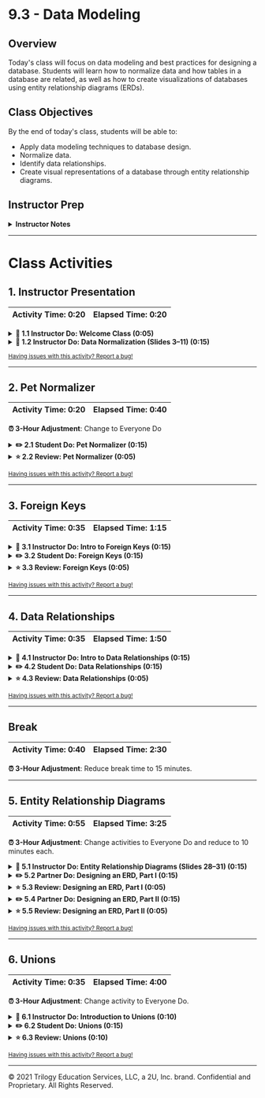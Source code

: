 # 9.3 - Data Modeling

## Overview

Today's class will focus on data modeling and best practices for designing a database. Students will learn how to normalize data and how tables in a database are related, as well as how to create visualizations of databases using entity relationship diagrams (ERDs).

## Class Objectives

By the end of today's class, students will be able to:

* Apply data modeling techniques to database design.
* Normalize data.
* Identify data relationships.
* Create visual representations of a database through entity relationship diagrams.

## Instructor Prep

<details>
  <summary><strong>Instructor Notes</strong></summary>

* You may find that this lesson falls on a weekday due to a holiday shifting the course schedule. In this case, we have provided notes within the LP that will allow you to **easily adjust the length of the lesson to fit into a weekday class**.

  * Be on the lookout for a **3-Hour Adjustment** note at the top of activities in this Lesson Plan. If this class is being taught on a weekday, please utilize the directions found in the note. Keep in mind that breaks will be reduced from 40 minutes to the typical 15 minutes for a weekday class as well.

  * Shortening these activities could potentially limit the students' ability to finish them, so please remind them to utilize office hours to clear up any questions they may have.

* This lesson is less heavy on pure SQL, which will be used mainly to supplement the ideas presented today. If students continue to struggle with SQL basics, encourage them to practice on their own while still focusing on the concepts in this lesson.

* The TAs should be ready to help explain and break down concepts for students struggling to grasp the material.

* Please reference our [Student FAQ](../../../05-Instructor-Resources/README.md#unit-09-sql) for answers to questions frequently asked by students of this program. If you have any recommendations for additional questions, feel free to log an issue or a pull request with your desired additions.

* Have your TAs refer to the [Time Tracker](TimeTracker.xlsx) to stay on track.

* Lastly, as a reminder these slideshows are for instructor use only - when distributing slides to students, please first export the slides to a PDF file. You may then send out the PDF file.

</details>

- - -

# Class Activities

## 1. Instructor Presentation

| Activity Time:       0:20 |  Elapsed Time:      0:20  |
|---------------------------|---------------------------|

<details>
  <summary><strong>  📣 1.1 Instructor Do: Welcome Class (0:05)
  </strong></summary>

* Welcome students and explain that today's lesson will dive into data modeling techniques such as normalization, relationships, and how to conceptualize database design using entity relationship diagrams (ERDs).

* Open the [slideshow](https://docs.google.com/presentation/d/1X72l_-j7OKOaploPA-8hLjoEn0e0O0iNHaVaty4qJxs/edit?usp=sharing) and use slides 1 and 2 and go over the class objectives.

</details>

<details>
  <summary><strong> 📣 1.2 Instructor Do: Data Normalization (Slides 3–11) (0:15)</strong></summary>

* **File:** [Normalization.md](Activities/01-Ins_Data_Normalization/Solved/Normalization.md)

* Open the [slideshow](https://docs.google.com/presentation/d/1X72l_-j7OKOaploPA-8hLjoEn0e0O0iNHaVaty4qJxs/edit?usp=sharing) and use slides 3-14 on data normalization, explaining the following:

  * **Slide 4** Data normalization is the process of restructuring data to a set of defined "normal forms."

  * **Slide 5** The process of data normalization eliminates data redundancy and inconsistencies.

  * **Slide 6** We will be covering the three main forms of normalization, though additional forms exist.

  * **Slide 7** In *first normal form*, or 1NF, each row contains a single value, and each row is unique.

  * **Slide 8** In this example, each vehicle's data is listed in a single row. The data is normalized into 1NF by creating a new row for each service performed.

  * **Slide 9** In *second normal form*, or 2NF, the data is in 1NF. Additionally, all non-key columns are dependent on the primary key for the table.

  * **Slide 10** In this example, there are two tables. The Customer Vehicle Table and the Vehicle Table each use unique identifiers as IDs.

  * **Slide 10** Notice that `VIN` is added to the Customer Vehicle table. Since this is not a primary key, there can be non-unique values that relate to the Vehicle table.

  * **Slide 11** *Transitive dependency* is a column value's reliance on another column through a third column. The transitive property states that if X > Y and Y > Z, then we can infer that X > Z. Dependence means that one value relies on another, such as city on ZIP code, or age on birthday.

  * **Slide 12** Consider the following columns in the Customer Vehicles table: `VIN`, `Customer Name`, and `Salutation`. `Customer Name` depends on `VIN` and `Salutation` depends on `Customer Name`. Hence, `Customer Name` depends on `VIN`.

  * **Slide 13** *Third normal form*, or 3NF, has the data normalized to second form and contains non-transitively-dependent columns.

  * **Slide 14** In the previous example, two tables are created. In 3NF, three tables are created: `Customer Vehicles`, `Customer`, and `Salutation`. Each of these tables have an `ID` column, which serves as that table's primary key.

  * **Slide 14** The **Customer** table's `ID` column depends on the **Customer Vehicles** `Customer ID` column, while the **Salutation Table's** `ID` colum depends on the **Customer's Table** `Salutation ID` column.

* Note that students may find 3NF a bit confusing. Encourage students to learn more about 3NF on their own. Today's lesson will mainly focus on 1NF and 2NF.

* Slack out [Normalization.md](Activities/01-Ins_Data_Normalization/Solved/Normalization.md) as a cheat sheet for students before moving on.

</details>

<sub>[Having issues with this activity? Report a bug!](https://form.jotform.com/200705887599168?activityOr=1+-+Instructor+Presentation&lessonpageTitle=Data+Modeling&lessonpageNumber=9.3&whereIs=DataViz-Lesson-Plans+GitHub&typeA18=https%3A%2F%2Fgithub.com%2Fcoding-boot-camp%2FDataViz-Lesson-Plans%2Fblob%2Fv1.1%2FDataviz-Lesson-Plans%2F01-Lesson-Plans%2F09-SQL%2F3%2FLessonPlan.md)</sub>

- - -

## 2. Pet Normalizer

| Activity Time:       0:20 |  Elapsed Time:      0:40  |
|---------------------------|---------------------------|

**⏰ 3-Hour Adjustment**: Change to Everyone Do

<details>
  <summary><strong>✏️ 2.1 Student Do: Pet Normalizer (0:15)</strong></summary>

* Open the [slideshow](https://docs.google.com/presentation/d/1X72l_-j7OKOaploPA-8hLjoEn0e0O0iNHaVaty4qJxs/edit?usp=sharing) and use slides 13-14 to go over this activity.

* In this activity, students will practice their data normalization skills using the provided data.

  * **File:** [pets.csv](Activities/02-Stu_Data_Normalization/Resources/pets.csv)

  * **Instructions:** [README.md](Activities/02-Stu_Data_Normalization/README.md)

</details>

<details>
  <summary><strong>⭐ 2.2 Review: Pet Normalizer (0:05)</strong></summary>

* Open the [slideshow](https://docs.google.com/presentation/d/1X72l_-j7OKOaploPA-8hLjoEn0e0O0iNHaVaty4qJxs/edit?usp=sharing) and use slide 15 to review the activity.

* Open [pets.csv](Activities/02-Stu_Data_Normalization/Resources/pets.csv) and explain the first step of normalization:

  * Make sure multiple data points are not included in the same column. For columns containing multiple pets, a new row will need to be created for each pet.

  * The final product will look like [pets_cleaned.csv](Activities/02-Stu_Data_Normalization/Resources/pets_cleaned.csv).

* Next, open [schema.sql](Activities/02-Stu_Data_Normalization/Solved/schema.sql) in pgAdmin. Walk through the code and explain the following:

  * Second normal form requires the data to be in first normal form, which was accomplished in the previous step.

  * All non-ID columns are dependent on the primary key.

  * The `owners` table will include each owner name once, which is dependent on the primary key for the table.

  * Next, a `pet_names` table is created, with each pet given a name and two IDs: one unique `id` for the pet itself and an `owner_id` that will link each pet to its correct owner.

  * Each table has values that depend on the primary key and are not repeated in the other table.

  * Finally, the two tables can be joined by connecting the `owners` table on `id` and the `pet_names` table on `owner_id`.

* Explain the bonus section of the activity:

  * A `service` table is created and data is inserted, each with a unique `service_type` and `id`.

  * A new `pets_name_new` table is created, this time adding a `service_id` for each animal.

  * All three tables can be joined to replicate a view of the cleaned CSV.

</details>

<sub>[Having issues with this activity? Report a bug!](https://form.jotform.com/200705887599168?activityOr=2+-+Pet+Normalizer&lessonpageTitle=Data+Modeling&lessonpageNumber=9.3&whereIs=DataViz-Lesson-Plans+GitHub&typeA18=https%3A%2F%2Fgithub.com%2Fcoding-boot-camp%2FDataViz-Lesson-Plans%2Fblob%2Fv1.1%2FDataviz-Lesson-Plans%2F01-Lesson-Plans%2F09-SQL%2F3%2FLessonPlan.md)</sub>

- - -

## 3. Foreign Keys

| Activity Time:       0:35 |  Elapsed Time:      1:15  |
|---------------------------|---------------------------|

<details>
  <summary><strong>📣 3.1 Instructor Do: Intro to Foreign Keys (0:15)</strong></summary>

* Open the [slideshow](https://docs.google.com/presentation/d/1X72l_-j7OKOaploPA-8hLjoEn0e0O0iNHaVaty4qJxs/edit?usp=sharing) and use slides 16 and 17 to cover foreign Keys.

* **File:** [schema.sql](Activities/03-Ins_Foreign_Keys/Solved/schema.sql)

* Use the slideshow to explain the concept of foreign keys and how they are used to connect tables:

  * A foreign key is a link between tables. The foreign key in the first table points to, or is linked to, the primary key in a second table.

  * A foreign key also prevents invalid data from being entered into a column. The data being entered MUST be a value from the referenced column.

* Slack out [schema.sql](Activities/03-Ins_Foreign_Keys/Solved/schema.sql) for students to follow along. Walk through the code, explaining the following steps:

  * Create a table named `animals_all` and set the primary key to `id`, which will be auto-populated and incremented with each new entry.

    ```sql
    CREATE TABLE animals_all (
      id SERIAL PRIMARY KEY,
      animal_species VARCHAR(30) NOT NULL,
      owner_name VARCHAR(30) NOT NULL
    );
    ```

  * Insert data into the `animals_all` table, and then run a `SELECT` query to double-check that data has been inserted.

    ```sql
    INSERT INTO animals_all (animal_species, owner_name)
    VALUES
    ("Dog", "Bob"),
    ("Fish", "Bob"),
    ("Cat", "Kelly"),
    ("Dolphin", "Aquaman");

    SELECT * FROM animals_all;
    ```

  * Point out that a new table is created, and its primary key is labeled `id`. The `id` will be unique to this table and has no relation to the previously created table.

    ![animals table](Images/Foreign_Keys1.png)

  * A new table named `animals_location` is created. The `FOREIGN KEY (animal_id)` identifies the `animal_id` column as a foreign key.

  * After the foreign key has been identified, `REFERENCES animals_all(id)` tells the table that `animal_id` references, or is linked to, the `id` column in the `animals_all` table.

    ```sql
    CREATE TABLE animals_location (
    id SERIAL PRIMARY KEY,
    location VARCHAR(30) NOT NULL,
    animal_id INTEGER NOT NULL,
    FOREIGN KEY (animal_id) REFERENCES animals_all(id)
    );
    ```

  * The table is then populated with data and checked with a `SELECT ALL` query.

    ![animals table](Images/Foreign_Keys2.png)

* Recap the following:

  * The `id` column is the primary key of the `animals_all` table, while `animal_id` is a foreign key in the `animals_location` table.

  * Both the `id` column in `animals_all` and the `animal_id` in `animals_location` are designed to contain the same data (the ID), even though the names are different.

  * SQL will throw an error if an attempt is made to change an `id` in one table but not the other.

  * Foreign key columns need to be named appropriately in order to clarify the data they are referring to.

* Students should now understand how to create foreign keys, as well as how to use them to reference data in other tables. Use the following example to illustrate the importance of foreign keys:

  * Foreign keys allow tables to be consistent and avoid issues caused by inserting, deleting, or updating one table without making those same changes in the other tables.

  * When attempting to insert a row into the new table with an `id` that does not exist in the other table, an error will be returned.

    ```sql
    INSERT INTO animals_location (location, animal_id)
    VALUES ('River', 5);
    ```

  * Explain that the `animal_id` column is a foreign key that is assigned to the `id` column in the `animals_all` table. The `id` 5 doesn't exist in the `animals_all` table and therefore can't be referenced in the `animals_location` table.

  * Next, a new row is inserted into `animals_all` that will have an `id` of 5. Now a row can be inserted into `animals_location` with an `id` of 5 because it corresponds with an `id` in the `animals_all` table.

    ```sql
    INSERT INTO animals_all (animal_species, owner_name)
    VALUES
      ('Fish', 'Dave');

    INSERT INTO animals_location (location, animal_id)
    VALUES
      ('River', 5);
    ```

  * Check that the row was inserted using a `SELECT * FROM animals_location` query.

    ![Foreign keys 3](Images/Foreign_Keys3.png)

* Answer any questions students have about foreign keys. Then ask students if they can think of other real-world cases in which the use of foreign keys makes sense. Here are two examples:

  * States and countries in addresses: Tell students to think back to the `rental` database, where streets, addresses, cities, and countries were stored in different tables. So, for example, if a change occurs to the address of a customer, all information across all tables would need to change. This is called maintaining the *referential integrity*.

  * ID number of employees: In a database where the ID number of an employee is used in multiple tables, what happens if the employee's ID number changes? The ID number would need to be changed across all the tables that contain it.

* Emphasize that using foreign keys to build relationships across data is a feature of relational databases, hence the name.

</details>

<details>
  <summary><strong>✏️ 3.2 Student Do: Foreign Keys (0:15)</strong></summary>

* Open the [slideshow](https://docs.google.com/presentation/d/1X72l_-j7OKOaploPA-8hLjoEn0e0O0iNHaVaty4qJxs/edit?usp=sharing) and use slides 18 and 19 to instruct students how to create tables with foreign keys.

  * **File**: [schema.sql](Activities/04-Stu_Foreign_Keys/Unsolved/schema.sql)

  * **Instructions:** [README.md](Activities/04-Stu_Foreign_Keys/README.md)

</details>

<details>
  <summary><strong>⭐ 3.3  Review: Foreign Keys (0:05)</strong></summary>

* **File**: [schema.sql](Activities/04-Stu_Foreign_Keys/Solved/schema.sql)

* Open the [slideshow](https://docs.google.com/presentation/d/1X72l_-j7OKOaploPA-8hLjoEn0e0O0iNHaVaty4qJxs/edit?usp=sharing) and use slide 20 to review the activity.

* Open `schema.sql` in pgAdmin and walk through the code, explaining the following:

  * Create a table named `customer`.

    ```sql
    CREATE TABLE customer (
        id SERIAL,
        first_name VARCHAR(30) NOT NULL,
        last_name VARCHAR(30) NOT NULL,
        PRIMARY KEY (id)
    );
    ```

  * Data is inserted that takes only `first_name` and `last_name` as values because the `id` will automatically be added.

  * Create a table named `customer_email`.

    ```sql
    CREATE TABLE customer_email (
        id SERIAL,
        email VARCHAR(30) NOT NULL,
        customer_id INTEGER NOT NULL,
        PRIMARY KEY (id),
        FOREIGN KEY (customer_id) REFERENCES customer(id)
    );
    ```

  * The `customer_id` is a foreign key that references the `id` of the `customer` table. All data inserted must have an `id` that is in the `customer` table.

  * The `customer_phone` table is also created and references the same column as its foreign key:

    ```sql
    CREATE TABLE customer_phone (
        id SERIAL,
        phone VARCHAR(30) NOT NULL,
        customer_id INTEGER NOT NULL,
        PRIMARY KEY (id),
        FOREIGN KEY (customer_id) REFERENCES customer(id)
    );
    ```

  * Data is inserted into the `customer_phone` table. Like the `customer_email` table, the `customer_id` is a foreign key that references the `id` of the `customer` table.

* To test if we have the correct foreign keys, we can attempt to insert a value with an `id` of 10. Uncomment the code:

  ```sql
  -- INSERT INTO customer_phone(customer_id, phone)
  -- VALUES
    -- (10, '555-444-3333');
  ```

* Then run the `INSERT` statement. Explain:

  * This returns an error because that `id` does not exist in the `customer` table.

* Finally explain that all tables can be joined together by their respective IDs.

</details>

<sub>[Having issues with this activity? Report a bug!](https://form.jotform.com/200705887599168?activityOr=3+-+Foreign+Keys&lessonpageTitle=Data+Modeling&lessonpageNumber=9.3&whereIs=DataViz-Lesson-Plans+GitHub&typeA18=https%3A%2F%2Fgithub.com%2Fcoding-boot-camp%2FDataViz-Lesson-Plans%2Fblob%2Fv1.1%2FDataviz-Lesson-Plans%2F01-Lesson-Plans%2F09-SQL%2F3%2FLessonPlan.md)</sub>

- - -

## 4. Data Relationships

| Activity Time:       0:35 |  Elapsed Time:      1:50  |
|---------------------------|---------------------------|

<details>
  <summary><strong>📣 4.1 Instructor Do: Intro to Data Relationships (0:15)</strong></summary>

* Open the [slideshow](https://docs.google.com/presentation/d/1X72l_-j7OKOaploPA-8hLjoEn0e0O0iNHaVaty4qJxs/edit?usp=sharing) and use slides 21 to 27 to present this lesson.

* **Files:**

  * [schema.sql](Activities/05-Ins_Data_Relationships/Solved/schema.sql)

  * [data_relationships.sql](Activities/05-Ins_Data_Relationships/Solved/data_relationships.sql)

* Open the [slideshow](https://docs.google.com/presentation/d/1I4a3pxfj10njDK6DdJn5NnIetR0xHIWSWP_s00pqLs0). Explain that we will now cover one-to-one, one-to-many, and many-to-many relationships between data, which is an essential part of data modeling.

* Begin by discussing one-to-one relationships. This example will use members of the Simpson family to illustrate the concept.

* In a one-to-one relationship, each name is associated with one and only one Social Security number. In other words, each item in a column is linked to only one item from another column.

  ![Images/one-to-one.png](Images/one-to-one.png)

* Next, discuss one-to-many relationships. We'll continue with our Simpsons example, but add Sherlock Holmes and his sidekick Watson to the database.

  ![Images/one-to-many1.png](Images/one-to-many1.png)

  * This example has two tables. The first table lists only addresses. The second table lists each person's Social Security number and address.
  * As before, one Social Security number is unique to one individual.

* Each individual has one address; however, a single address can be shared between multiple individuals. The Simpson family has a shared address at `742 Evergreen Terrace`, while Sherlock and Watson share the `221B Baker Street` address.

  * In a one-to-many relationship, the data from one table can be repeated for items in another table.
  * Ask students to think of another example of real-life one-to-many relationships.
  * One possible example is a purchase order with an internet company. Each order has a unique identifying number. A customer might be associated with multiple orders, but each order is associated with one and only one customer.

* Discuss many-to-many relationships. Continuing with our Simpsons example, there are three children (Lisa, Bart, and Maggie), and two parents (Homer and Marge).

  ![Images/many-to-many1.png](Images/many-to-many1.png)

* In this case, there are two tables: one for children and another for parents.

* Each child here has many parents, and each parent has many children. Each child has a separate row for each parent and vice versa.

  ![Images/many-to-many2.png](Images/many-to-many2.png)

* Explain that many-to-many relationships require a separate table, called a *junction table*, to show the relationships.

  * Ask the class what many-to-many relationships might be found in an online retailer database such as Amazon's.
  * A customer can order many different items, and many different customers can order each item.

* Demonstrate the creation of a junction table in Postgres. First, open [schema.sql](Activities/05-Ins_Data_Relationships/Solved/schema.sql) and paste in the queries to create and insert into the `children` and `parents` tables. There are two separate tables:

  ![Images/modeling01.png](Images/modeling01.png)

  ![Images/modeling02.png](Images/modeling02.png)

* Now walk through the junction table schema:

  ```sql
  CREATE TABLE child_parent (
    child_id INTEGER NOT NULL,
    FOREIGN KEY (child_id) REFERENCES children(child_id),
    parent_id INTEGER NOT NULL,
    FOREIGN KEY (parent_id) REFERENCES parents(parent_id),
    PRIMARY KEY (child_id, parent_id)
  );
  ```

  * The `child_id` and `parent_id` columns are both linked to the previously created tables as foreign keys.

  * Additionally, the primary key in this table is a *composite key*, made up of both the `child_id` and `parent_id` keys. This means that the unique identifier for a row is not a single column, but rather the composite of both columns.

* Show the junction table:

  ![Images/modeling03.png](Images/modeling03.png)

* Finally, go through the `JOIN` query to display the data in full:

  ![Images/modeling04.png](Images/modeling04.png)

  ```sql
  SELECT children.child_name, child_parent_junction.child_id,
  parents.parent_name, child_parent_junction.parent_id
  FROM children
  LEFT JOIN child_parent_junction
  ON child_parent.child_id = children.child_id
  LEFT JOIN parents
  ON child_parent_junction.parent_id = parents.parent_id;
  ```

  * The `children` table has a left join with the junction table, the results of which then have a left join with the `parents` table.

* Take a moment to summarize the major points of the activity:

  * Data can be modeled as one-to-one, one-to-many, and many-to-many relationships.

  * Many-to-many relationships require a junction table.

  * Junction tables use foreign keys to reference the keys in the original tables.

</details>

<details>
  <summary><strong>✏️ 4.2 Student Do: Data Relationships (0:15)</strong></summary>

* Open the [slideshow](https://docs.google.com/presentation/d/1X72l_-j7OKOaploPA-8hLjoEn0e0O0iNHaVaty4qJxs/edit?usp=sharing) and use slides 28 and 29 to instruct students for this activity.

* In this activity, students will create table schemata for students and available courses, and then create a junction table to display all courses taken by students.

  * **Instructions:** [README.md](Activities/06-Stu_Data_Relationships/README.md)

</details>

<details>
  <summary><strong>⭐ 4.3 Review: Data Relationships (0:05)</strong></summary>

* Open the [slideshow](https://docs.google.com/presentation/d/1X72l_-j7OKOaploPA-8hLjoEn0e0O0iNHaVaty4qJxs/edit?usp=sharing) and use slide 30 to review the activity.

* **Files:**

  * [schema.sql](Activities/06-Stu_Data_Relationships/Solved/schema.sql)

  * [stu_data_relationships.sql](Activities/06-Stu_Data_Relationships/Solved/stu_data_relationships.sql)

* Explain that this activity required creating separate tables for students and courses, and then creating a junction table to reflect the many-to-many relationship between the two tables.

* Paste in the schemata for the `students` and `courses` tables and explain the following:

  * Each table is given the ID as the primary key.

  * Fields are added for required attributes for the table.

  * Populate the tables with the `INSERT` queries, and then display the tables.

  ![Images/modeling05.png](Images/modeling05.png)

  ![Images/modeling06.png](Images/modeling06.png)

* Next, do the same for the junction table, named `student_courses_junction`, and explain the following:

  ```sql
  -- Create a junction table.
  CREATE TABLE student_courses_junction (
    student_id INTEGER NOT NULL,
    FOREIGN KEY (student_id) REFERENCES students(id),
    course_id INTEGER NOT NULL,
    FOREIGN KEY (course_id) REFERENCES courses(id),
    course_term VARCHAR NOT NULL,
    PRIMARY KEY (student_id, course_id)
  );
  ```

  * The table takes both a `student_id` and a `course_id`, which are references to the previously created tables.

  * Since `student_id` and `course_id` reference those tables, they become the foreign key.

  * New student or course data cannot be inserted into the `student_courses_junction` table that does not currently exist in the `students` or `courses` tables.

  * This table bridges the two previous tables and shows all courses taken by each student.

  * The primary key will be a composite of both IDs.

  * Additionally, this table includes a new field, `course_term`, which is the term in which a course was taken by a student.

* Query the table to display the result.

  ![Images/modeling07.png](Images/modeling07.png)

* To reinforce the many-to-many relationship, point out that many students can take many courses.

* For the bonus, briefly explain that two left joins can be performed to retrieve complete data on each student.

  ```sql
  SELECT s.id, s.last_name, s.first_name, c.id, c.course_name, j.course_term
  FROM students s
  LEFT JOIN student_courses_junction j
  ON s.id = j.student_id
  LEFT JOIN courses c
  ON c.id = j.course_id;
  ```

  ![Images/modelingfpng](Images/modeling08.png)

</details>

<sub>[Having issues with this activity? Report a bug!](https://form.jotform.com/200705887599168?activityOr=4+-+Data+Relationships&lessonpageTitle=Data+Modeling&lessonpageNumber=9.3&whereIs=DataViz-Lesson-Plans+GitHub&typeA18=https%3A%2F%2Fgithub.com%2Fcoding-boot-camp%2FDataViz-Lesson-Plans%2Fblob%2Fv1.1%2FDataviz-Lesson-Plans%2F01-Lesson-Plans%2F09-SQL%2F3%2FLessonPlan.md)</sub>

- - -

## Break

| Activity Time:       0:40 |  Elapsed Time:      2:30  |
|---------------------------|---------------------------|

**⏰ 3-Hour Adjustment**: Reduce break time to 15 minutes.

- - -

## 5. Entity Relationship Diagrams

| Activity Time:       0:55 |  Elapsed Time:      3:25  |
|---------------------------|---------------------------|

**⏰ 3-Hour Adjustment**: Change activities to Everyone Do and reduce to 10 minutes each.

<details>
  <summary><strong>📣 5.1 Instructor Do: Entity Relationship Diagrams (Slides 28–31) (0:15)</strong></summary>

* Open the [slideshow](https://docs.google.com/presentation/d/1X72l_-j7OKOaploPA-8hLjoEn0e0O0iNHaVaty4qJxs/edit?usp=sharing) and use slides 32 to 37 to present this lesson.

* **Files:**

  * [slideshow](https://docs.google.com/presentation/d/1I4a3pxfj10njDK6DdJn5NnIetR0xHIWSWP_s00pqLs0)

  * [pagila-erd.png](Images/pagila-erd.png)

  * [conceptual_schema.txt](Activities/07-Ins_ERD/Solved/conceptual_schema.txt)

  * [logical_schema.txt](Activities/07-Ins_ERD/Solved/logical_schema.txt)

  * [physical_schema.txt](Activities/07-Ins_ERD/Solved/physical_schema.txt)

* Revisit the slideshow and begin the discussion of entity relationship diagrams (ERDs). Explain the following points:

  * An **entity relationship diagram**, or **ERD**, is a visual representation of entity relationships within a database.

  * ERDs use certain notation to describes different parts of the diagram. Boxes are represent Entities, ovals represent Attributes and lines represent relationships. Lines will contain differences, such as branching out, that represents different relationship. ERDs can contain more complicated information but the basics will still be the same.

  ![ERD example](Images/erd_diagram.png)

  * ERDs are commonly interchanged with the term **data model**, as an ERD describes the relationships of tables within a database and therefore describes a model of a potential database.

  * An ERD defines entities, their attributes, and data types, as well as illustrates the overall design of a database.

  * There are three types of ERDs or data models: **conceptual**, **logical**, and **physical**. As the following image demonstrates, a conceptual data model is the simplest form, describing only entity names and relationships; a logical database model further expands upon the conceptual data model by additionally describing attributes or column names as well as primary and foreign key definitions; a physical data expands upon the logical data model to additionally include column data types and specific naming conventions.

  ![conceptual-vs-logical-vs-physical](Images/conceptual-vs-logical-vs-physical.png)

  * Logical and physical models will also display the cardinality of the tables, or the direction and number of relationships in that direction. Such as one-to-one, one-to-many, and many-to-many.

* To break down these concepts further, discuss the following example.

  * In a database, the table is an *entity*; the data contained within the table are *attributes*; and the data type specified could be one of many things, such as Booleans, integers, or varying characters.

  * In an entity relationship diagram, the relationships between entities, or tables, are given a visual representation. This allows clear and concise joins between tables as well as a deeper understanding of the data contained within a database as a whole.

  * ERDs are used both to document existing databases and to aid in the creation of new databases.

* Open [Quick Database Diagrams (Quick DBD)](https://app.quickdatabasediagrams.com/#/) and briefly explain its components.

  **Note:** If this is the first time you are visiting the site, exit from the tour and clear the text on the left. If the site requires a sign-in, do so using your GitHub account.

  * The pane on the left of the window is where users insert the text used to create the entities of a database.

  * The blue text signifies the name of the table containing the entities in a database.

  * The white pane to the right is where the diagram is drawn, based on the text entered in the left pane.

    ![QDB-demo.png](Images/QDB-demo.png)

  * Once a diagram has been finalized, it can be exported in many formats from the **Export** tab at the top of the page.

    ![QDB-export.png](Images/QDB-export.png)

    **Note**: When exporting the diagram as **PostgreSQL**, the table schemata can be automatically generated, but note that the exported sql syntax will be slightly different than the traditional SQL syntax taught in these activities.

* With the design tool open in your browser, demonstrate how to create a simple conceptual ERD using the following text:

  ```sql
  Employee
  -

  Zipcode
  -

  Employee_Email
  -

  Owners
  -

  Estates
  -

  Estate_Type
  -

  Agents
  -

  Regions
  -

  Agent_Region_Junction
  -
  ```

* The result should appear as follows:

    ![conceptual-erd.png](Images/conceptual-ERD.png)

    **Note**: The tables' locations can be physically adjusted by clicking and dragging them in the browser.

* Explain to the class that at this point, the conceptual data model contains entities; however, it does not describe any entity relationships. In order to create the relationships between tables, use the `rel <entity-name>` syntax to create abstract relationships between tables.

  ```sql
  Employee
  rel Zipcode
  -

  Zipcode
  -

  Employee_Email
  rel Employee
  -

  Owners
  -

  Estates
  rel Owners
  rel Estate_Type
  rel Zipcode
  -

  Estate_Type
  -

  Agents
  -

  Regions
  -

  Agent_Region_Junction
  rel Agents
  rel Regions
  -
  ```

* The results should now appear as follows:

  ![conceptual-data-model-entities](Images/conceptual-data-model-entities.png)

* Explain that to transition from the conceptual ERD to a logical ERD, entity attributes, or column, need to be added to the diagram. Using the following lines, update your current entities with columns using the Quick Database Diagrams tool.

    ```sql
  Employee
  rel Zipcode
  -
  employee_id
  name
  age
  address
  zip_code

  Zipcode
  -
  zip_code
  city
  state

  Employee_Email
  rel Employee
  -
  email_id
  employee_id
  email

  Owners
  -
  owner_id
  first_name
  last_name

  Estates
  rel Owners
  rel Estate_Type
  rel Zipcode
  -
  estate_id
  owner_id
  estate_type
  address
  zip_code

  Estate_Type
  -
  estate_type_id
  estate_type

  Agents
  -
  agent_id
  first_name
  last_name

  Regions
  -
  region_id
  region_name

  Agent_Region_Junction
  rel Agents
  rel Regions
  -
  agent_id
  region_id
  ```

* The result should appear as follows:

  ![logical-erd-column-names](Images/logical-erd-column-names.png)

* Explain that the data model now contains column names but is not yet quite a full-fledged logical data model. This is because;

  * We need to continue to add in the foreign key relationships to represent the *types* of entity relationships in the diagram.

  * Define the primary keys for the tables. As of this point, the `rel <entity-name>` syntax only describes abstract relationships between tables.

* Primary and foreign keys can be defined in the online diagram tool by using the `PK` and `FK` syntax after the attribute names of a table.

  ```sql
  Employee
  -
  employee_id PK
  name
  age
  address
  zip_code FK
  ```

* The following syntax should be added to point the foreign key definition to the specific column of another table.

  ```sql
  Employee
  -
  employee_id PK
  name
  age
  address
  zip_code FK - Zipcode.zip_code
  ```

* In the line containing `FK - `, the hyphen signifies a one-to-one relationship between the `Employee` and `Zipcode` tables, where each zip code in the `Employee` table is linked to one zip code in the `Zipcode` table.

* Many types of relationships between entities can be illustrated with various symbols. For example, the `Employee_Email` table has a many-to-one relationship with the `Employee` table via the common employee_id (an employee can have multiple email addresses). Therefore, the symbol describing the relationship is `>-`.

  ![entity-relationships.png](Images/entity-relationships.png)

  ```sql
  Employee_Email
  -
  email_id PK
  employee_id FK >- Employee.employee_id
  email
  ```

* The complete schema for the logical data model should be as follows:

  ```sql
  Employee
  -
  employee_id PK
  name
  age
  address
  zip_code FK - Zipcode.zip_code

  Zipcode
  -
  zip_code PK
  city
  state

  Employee_Email
  -
  email_id PK
  employee_id FK >- Employee.employee_id
  email

  Owners
  -
  owner_id PK
  first_name
  last_name

  Estates
  -
  estate_id PK
  owner_id FK - Owners.owner_id
  estate_type FK - Estate_Type.estate_type_id
  address
  zip_code FK - Zipcode.zip_code

  Estate_Type
  -
  estate_type_id PK
  estate_type

  Agents
  -
  agent_id PK
  first_name
  last_name

  Regions
  -
  region_id PK
  region_name

  Agent_Region_Junction
  -
  agent_id FK >- Agents.agent_id
  region_id FK >- Regions.region_id
  ```

* In addition, with the added primary keys, and foreign key relationships, the diagram should now look like the following.

  ![logical-erd.png](Images/logical-ERD.png)

* To transition the logical data model to a physical data model data types will be added to each of the columns. Using the following lines, update your current entities with data types using the Quick Database Diagrams tool.

```sql
# Physical

Employee
-
employee_id INT PK
name VARCHAR(255)
age INT
address VARCHAR(255)
zip_code INT FK - Zipcode.zip_code

Zipcode
-
zip_code INT PK
city VARCHAR(255)
state VARCHAR(255)

Employee_Email
-
email_id INT PK
employee_id INT FK >- Employee.employee_id
email VARCHAR(255)

Owners
-
owner_id INT PK
first_name VARCHAR(255)
last_name VARCHAR(255)

Estates
-
estate_id INT PK
owner_id INT FK - Owners.owner_id
estate_type VARCHAR(255) FK - Estate_Type.estate_type_id
address VARCHAR(255)
zip_code INT FK - Zipcode.zip_code

Estate_Type
-
estate_type_id VARCHAR(255) PK
estate_type VARCHAR(255)

Agents
-
agent_id INT PK
first_name VARCHAR(255)
last_name VARCHAR(255)

Regions
-
region_id INT PK
region_name VARCHAR(255)

Agent_Region_Junction
-
agent_id INT FK >- Agents.agent_id
region_id INT FK >- Regions.region_id
```

* Point out that the diagram is pretty much the same as the logical data model; however, data types are now listed and more relationships are shown such as `region_id`'s many-to-one relationship with `Regions.region_id`.

  ![physical-erd.png](Images/physical-erd.png)

* If students need a refresher on data relationships, direct them to the documentation on the Quick Database Diagrams website following these steps.

* Click the Docs tab at the top of the page.

  ![docs.png](Images/docs.png)

* Select Relationships from the drop-down menu. From this pane, an explanation of relationships and their symbols is provided.

  ![relationships.png](Images/relationships.png)

* Slack out [pagila-erd.png](Images/pagila-erd.png) to the class and open it on your computer. Point out how each table has a connection to at least one other table. For example:

* The `customer` and `customer_list` tables both contain `customer id` values.

* The `customer` table and `staff` table both contain `staff id` values.

* Understanding where and how entities are related allows developers to create more cohesive join operations.

</details>

<details>
  <summary><strong>✏️ 5.2 Partner Do: Designing an ERD, Part I (0:15)</strong></summary>

* Open the [slideshow](https://docs.google.com/presentation/d/1X72l_-j7OKOaploPA-8hLjoEn0e0O0iNHaVaty4qJxs/edit?usp=sharing) and use slides 38 and 39 to present this activity.

* In this activity, students will create a conceptual ERD for a gym owner.

  * **File:** [schema.txt](Activities/08-Par_Designing_ERD/Unsolved/schema.txt)

  * **Instructions:** [README.md](Activities/08-Par_Designing_ERD/README.md)

</details>

<details>
  <summary><strong>⭐ 5.3 Review: Designing an ERD, Part I (0:05)</strong></summary>

* Open the [slideshow](https://docs.google.com/presentation/d/1X72l_-j7OKOaploPA-8hLjoEn0e0O0iNHaVaty4qJxs/edit?usp=sharing) and use slide 40 to review the activity.

* **File:** [schema.txt](Activities/08-Par_Designing_ERD/Solved/schema.txt)

* Open the [Quick Database Diagrams (Quick DBD)](https://app.quickdatabasediagrams.com/#/) webpage and demonstrate the solution, using the code in the `schema.txt` file. Live code while explaining the following:

  * A conceptual diagram has only basic information, such as the names of the tables and their attributes.

  * Creating a diagram looks similar to writing code. For example, in the following image, `Gym` followed by the hyphen creates the table name within the diagram.

    ![gym.png](Images/gym.png)

  * Transitioning a conceptual diagram to a logical diagram requires more information. Data types are defined and primary keys are established by adding ID rows to the tables, such as in the `Trainers` table:

    ![trainers.png](Images/trainers.png)

    **Note**: Remember that the `PK` acronym stands for primary key.

* Copy and paste the remaining text from `schema.txt` to create the additional tables. The final product should appear as follows:

  ![logical-ERD.png](Images/logical-ERD.png)

* Ask students if they created any other tables or connections, as there are many possible solutions in addition to those included here.

* Answer any questions before moving on.

</details>

<details>
  <summary><strong>✏️ 5.4 Partner Do: Designing an ERD, Part II (0:15)</strong></summary>

* Open the [slideshow](https://docs.google.com/presentation/d/1X72l_-j7OKOaploPA-8hLjoEn0e0O0iNHaVaty4qJxs/edit?usp=sharing) and use slides 41 - 43 to present this activity.

* In this activity, students will further improve on the ERD by creating a physical ERD.

  * **File:** [schema.txt](Activities/09-Par_ERD/Unsolved/schema.txt)

  * **Instructions:** [README.md](Activities/09-Par_ERD/README.md)

</details>

<details>
  <summary><strong>⭐ 5.5 Review: Designing an ERD, Part II (0:05)</strong></summary>

* Open the [slideshow](https://docs.google.com/presentation/d/1X72l_-j7OKOaploPA-8hLjoEn0e0O0iNHaVaty4qJxs/edit?usp=sharing) and use slide 44 to review the activity.

* **Files:**

  * [schema.txt](Activities/09-Par_ERD/Solved/schema.txt)

  * [designing_erd.sql](Activities/09-Par_ERD/Solved/designing_erd.sql)

* Open the [Quick Database Diagrams (Quick DBD)](https://app.quickdatabasediagrams.com/#/) webpage. Copy and paste the solution using the code in the `schema.txt` file and explain the following:

  * Transitioning a logical ERD to a physical ERD involves adding appropriate entities to tables and mapping their relationships.

  * For example, in the `Members` table, several rows were added to demonstrate data relationships. A row named `Gym_ID` was added as a foreign key (`FK`), establishing a one-to-many relationship by using the `>-` symbol.

  * A row containing the `Trainer_ID` was also added to demonstrate the one-to-many relationship between the members and trainers. While one member will have no more than one trainer, one trainer may instruct many members.

    ```sql
    Gym_ID INTEGER FK >- Gym.Gym_ID
    Trainer_ID INTEGER FK >- Trainers.Trainer_ID
    ```

  * The `Trainers` table also has a one-to-many relationship (`>-`) created by adding a `Gym_ID` row to the table. While a trainer will be employed at a single gym, the gym will employ many trainers.

    ```sql
    Gym_ID INTEGER FK >- Gym.Gym_ID
    ```

  * In the `Payments` table, a one-to-one relationship (`-`) is demonstrated by adding a `Member_ID` row and linking it to the `Members` table.

    ```sql
    Member_ID INTEGER FK - Members.Member_ID
    ```

  * Open the schema file with VS Code to view.

* Return to pgAdmin in the browser and create a new database called `gym`.

  * Open a query tool and paste in the newly downloaded SQL code to create the tables defined in the diagram.

  * Execute the code, and then check the table creation using a `SELECT` statement for each table.

    ```sql
    SELECT * FROM Trainers;
    SELECT * FROM Members;
    SELECT * FROM Gym;
    SELECT * FROM Payments;
    ```

* Answer any questions before moving on.

</details>

<sub>[Having issues with this activity? Report a bug!](https://form.jotform.com/200705887599168?activityOr=5+-+Entity+Relationship+Diagrams&lessonpageTitle=Data+Modeling&lessonpageNumber=9.3&whereIs=DataViz-Lesson-Plans+GitHub&typeA18=https%3A%2F%2Fgithub.com%2Fcoding-boot-camp%2FDataViz-Lesson-Plans%2Fblob%2Fv1.1%2FDataviz-Lesson-Plans%2F01-Lesson-Plans%2F09-SQL%2F3%2FLessonPlan.md)</sub>

- - -

## 6. Unions

| Activity Time:       0:35 |  Elapsed Time:      4:00  |
|---------------------------|---------------------------|

**⏰ 3-Hour Adjustment**: Change activity to Everyone Do.

<details>
  <summary><strong>📣 6.1 Instructor Do: Introduction to Unions (0:10)</strong></summary>

* Open the [slideshow](https://docs.google.com/presentation/d/1X72l_-j7OKOaploPA-8hLjoEn0e0O0iNHaVaty4qJxs/edit?usp=sharing) and use slides 45 - 46 to present this lesson.

* **Files**:

  * [unions.sql](Activities/10-Ins_Unions/Solved/unions.sql)

  * [schema.sql](Activities/10-Ins_Unions/Solved/schema.sql)

* **Note:** Unions are perhaps a less crucial topic than some others covered in this lesson, so adjust the timing as you see fit.

* We are now back to using the `pagila` database for this first example.

* Remind students that when we perform joins, we bring columns from separate tables side by side.

* Explain we can also stack data vertically through an operation called `UNION`.

* Demonstrate how to get results from two tables without using joins; two different queries have to run:

  ```sql
  SELECT actor_id AS id, first_name
  FROM actor
  WHERE actor_id between 1 and 5;
  ```

  ```sql
  SELECT customer_id AS id, first_name
  FROM customer
  WHERE customer_id between 6 and 10;
  ```

* Explain that with unions these two queries can be combined. Demonstrate a simple union with the following:

  ```sql
  SELECT actor_id AS id, first_name
  FROM actor
  WHERE actor_id between 1 and 5

  UNION

  SELECT customer_id AS id, first_name
  FROM customer
  WHERE customer_id between 6 and 10;
  ```

  ![union](Images/Union1.png)

* Explain that by default, Postgres excludes duplicate entries from the result. Run the [schema.sql](Activities/10-Ins_Unions/Solved/schema.sql) in pgAdmin to load the example. Then run the following to show two separate queries:

  ```sql
  -- Union of toys and game types
  SELECT toy_id AS id, type
  FROM toys;
  ```

  ```sql
  SELECT game_id AS id, type
  FROM games;
  ```

* Then run `UNION` to show combined results.

  ```sql
  -- Union of toys and game types
  SELECT toy_id AS id, type
  FROM toys

  UNION

  SELECT game_id AS id, type
  FROM games;
  ```

* Explain that there are only four rows of data because the duplicates that fit the criteria are dropped. In cases where we want to display all duplicate entries, we can use the keywords `UNION ALL`.

  ```sql
  -- Include duplicate rows
  SELECT toy_id AS id, type
  FROM toys

  UNION ALL

  SELECT game_id AS id, type
  FROM games;
  ```

* Answer any questions before moving on to the activity.

</details>

<details>
  <summary><strong>✏️ 6.2 Student Do: Unions (0:15)</strong></summary>

* **Instructions**: [README.md](Activities/11-Stu_Unions/README.md)

* Open the [slideshow](https://docs.google.com/presentation/d/1X72l_-j7OKOaploPA-8hLjoEn0e0O0iNHaVaty4qJxs/edit?usp=sharing) and use slides 47 and 48 to introduce to this activity.

* This activity will give students more practice with unions, by combining data from multiple tables without the use of joins.

</details>

<details>
  <summary><strong>⭐ 6.3 Review: Unions (0:10)</strong></summary>

* Open the [slideshow](https://docs.google.com/presentation/d/1X72l_-j7OKOaploPA-8hLjoEn0e0O0iNHaVaty4qJxs/edit?usp=sharing) and use slide 49 to review the activity.

* **File:** [stu_unions.sql](Activities/11-Stu_Unions/Solved/stu_unions.sql)

* The first problem simply requires the union of the `COUNT` of rows from `city` and `country`.

  ```sql
  SELECT COUNT(*)
  FROM city
  UNION
  SELECT COUNT(*)
  FROM country;
  ```

* The second problem requires a bit more work. In the proposed solution, customer IDs from the `customer` and `customer_list` tables are brought together with `UNION ALL`.

  ```sql
  SELECT customer_id
  FROM customer
  WHERE address_id IN
  (
    SELECT address_id
    FROM address
    WHERE city_id IN
    (
      SELECT city_id
      FROM city
      WHERE city = 'London'
    )
  )
  UNION ALL
  SELECT id
  FROM customer_list
  WHERE city = 'London';
  ```

  * Customer IDs from `customer_list` can simply be narrowed down with `WHERE city = 'London'`.
  * To retrieve customer IDs from the `customer` table, subqueries are performed across `address` and `city` tables.

</details>

<sub>[Having issues with this activity? Report a bug!](https://form.jotform.com/200705887599168?activityOr=6+-+Unions&lessonpageTitle=Data+Modeling&lessonpageNumber=9.3&whereIs=DataViz-Lesson-Plans+GitHub&typeA18=https%3A%2F%2Fgithub.com%2Fcoding-boot-camp%2FDataViz-Lesson-Plans%2Fblob%2Fv1.1%2FDataviz-Lesson-Plans%2F01-Lesson-Plans%2F09-SQL%2F3%2FLessonPlan.md)</sub>

- - -

© 2021 Trilogy Education Services, LLC, a 2U, Inc. brand. Confidential and Proprietary. All Rights Reserved.
